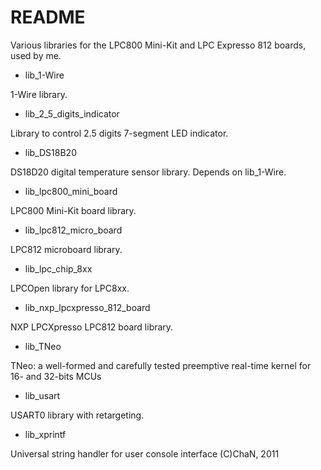 # README #

Various libraries for the LPC800 Mini-Kit and LPC Expresso 812 boards, used by me.

* lib_1-Wire

1-Wire library.

* lib_2_5_digits_indicator

Library to control 2.5 digits 7-segment LED indicator.

* lib_DS18B20

DS18D20 digital temperature sensor library. Depends on lib_1-Wire.

* lib_lpc800_mini_board

LPC800 Mini-Kit board library.

* lib_lpc812_micro_board

LPC812 microboard library.
  
* lib_lpc_chip_8xx

LPCOpen library for LPC8xx.

* lib_nxp_lpcxpresso_812_board

NXP LPCXpresso LPC812 board library.

* lib_TNeo

TNeo: a well-formed and carefully tested preemptive real-time kernel for 16- and 32-bits MCUs

* lib_usart

USART0 library with retargeting.

* lib_xprintf

Universal string handler for user console interface  (C)ChaN, 2011

